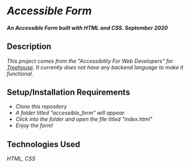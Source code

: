 # _Accessible Form_

#### _An Accessible Form built with HTML and CSS. September 2020_

## Description

_This project comes from the "Accessibility For Web Developers" for [Treehouse](https://teamtreehouse.com/). It currently does not have any backend language to make it functional._

## Setup/Installation Requirements

* _Clone this repository_
* _A folder titled "accessible_form" will appear._
* _Click into the folder and open the file titled "index.html"_
* _Enjoy the form!_

## Technologies Used

_HTML, CSS_
